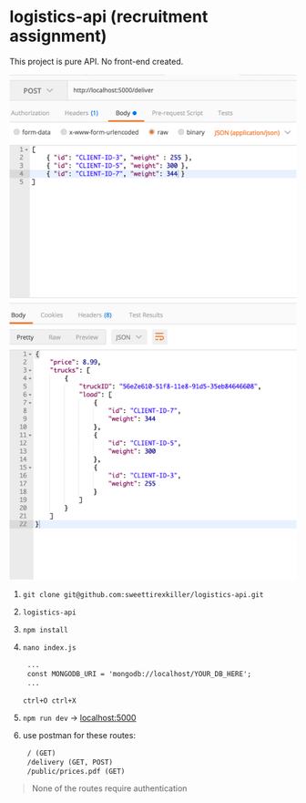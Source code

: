 # logistics-api (recruitment assignment)

This project is pure API. No front-end created. 

![postman](screen.png)

1) `git clone git@github.com:sweettirexkiller/logistics-api.git`
2) `logistics-api`
3) `npm install`
4) `nano index.js`

        ...
        const MONGODB_URI = 'mongodb://localhost/YOUR_DB_HERE';
        ...
        
    `ctrl+O ctrl+X`
 
5) `npm run dev` -> [localhost:5000](http://localhost:5000)
6) use postman for these routes: 

        / (GET)
        /delivery (GET, POST)
        /public/prices.pdf (GET)
        
 > None of the routes require authentication
        
        
        
